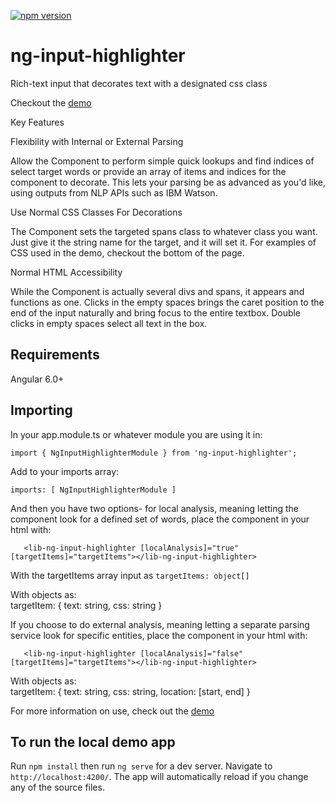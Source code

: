 [![npm version](https://badge.fury.io/js/ng-input-highlighter.svg)](https://badge.fury.io/js/ng-input-highlighter)
# ng-input-highlighter
Rich-text input that decorates text with a designated css class

Checkout the [demo](https://ng-input-highlighter.firebaseapp.com/) 

Key Features

Flexibility with Internal or External Parsing

Allow the Component to perform simple quick lookups and find indices of select target words or provide an array of items and indices for the component to decorate. This lets your parsing be as advanced as you'd like, using outputs from NLP APIs such as IBM Watson.

Use Normal CSS Classes For Decorations

The Component sets the targeted spans class to whatever class you want. Just give it the string name for the target, and it will set it. For examples of CSS used in the demo, checkout the bottom of the page.

Normal HTML Accessibility

While the Component is actually several divs and spans, it appears and functions as one. Clicks in the empty spaces brings the caret position to the end of the input naturally and bring focus to the entire textbox. Double clicks in empty spaces select all text in the box.

## Requirements
Angular 6.0+

## Importing
In your app.module.ts or whatever module you are using it in:

```import { NgInputHighlighterModule } from 'ng-input-highlighter';```

Add to your imports array:

``` imports: [ NgInputHighlighterModule ] ```

And then you have two options- for local analysis, meaning letting the component look for a defined set of words, place the component in your html with:

```   <lib-ng-input-highlighter [localAnalysis]="true" [targetItems]="targetItems"></lib-ng-input-highlighter>```

With the targetItems array input as ```targetItems: object[]```	

With objects as:   
    targetItem: {
        text: string,
        css: string
    } 

If you choose to do external analysis, meaning letting a separate parsing service look for specific entities, place the component in your html with:

```   <lib-ng-input-highlighter [localAnalysis]="false" [targetItems]="targetItems"></lib-ng-input-highlighter>```

With objects as:   
    targetItem: {
        text: string,
        css: string,
        location: [start, end]
    } 


For more information on use, check out the [demo](https://ng-input-highlighter.firebaseapp.com/) 

## To run the local demo app

Run `npm install` then run `ng serve` for a dev server. Navigate to `http://localhost:4200/`. The app will automatically reload if you change any of the source files.